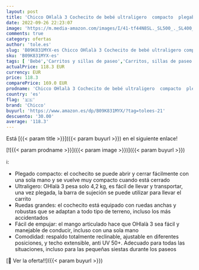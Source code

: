 ```yaml
---
layout: post
title: 'Chicco OHlalà 3 Cochecito de bebé ultraligero  compacto  plegable e inclinable desde el nacimiento hasta 15 kg  con una gran cana  funda de lluvia incluida y Techo extensible  color negro re lux'
date: 2022-09-26 22:23:07
image: 'https://m.media-amazon.com/images/I/41-tf44N8SL._SL500_._SL400_.jpg'
comments: true
category: ofertas
author: 'tole.es'
slug: 'B09K831MYX-es Chicco OHlalà 3 Cochecito de bebé ultraligero compacto...'
sku: 'B09K831MYX-es'
tags: [ 'Bebé','Carritos y sillas de paseo','Carritos, sillas de paseo y accesorios','Sillas de paseo','bebé','chicco','🇪🇸', ]
actualPrice: 118.3 EUR
currency: EUR
price: 118.3
comparePrice: 169.0 EUR
prodname: 'Chicco OHlalà 3 Cochecito de bebé ultraligero  compacto  plegable e inclinable desde el nacimiento hasta 15 kg  con una gran cana  funda de lluvia incluida y Techo extensible  color negro re lux'
country: 'es'
flag: '🇪🇸'
brand: 'Chicco'
buyurl: 'https://www.amazon.es/dp/B09K831MYX/?tag=tolees-21'
descuento: '30.00'
average: '118.3'
---
```


Está [{{< param title >}}]({{< param buyurl >}}) en el siguiente enlace!

[![{{< param prodname >}}]({{< param image >}})]({{< param buyurl >}})

ℹ️:

- Plegado compacto: el cochecito se puede abrir y cerrar fácilmente con una sola mano y se vuelve muy compacto cuando está cerrado
- Ultraligero: OHlalà 3 pesa solo 4,2 kg, es fácil de llevar y transportar, una vez plegada, la barra de sujeción se puede utilizar para llevar el carrito
- Ruedas grandes: el cochecito está equipado con ruedas anchas y robustas que se adaptan a todo tipo de terreno, incluso los más accidentados
- Fácil de empujar: el mango articulado hace que OHlalà 3 sea fácil y manejable de conducir, incluso con una sola mano
- Comodidad: respaldo totalmente reclinable, ajustable en diferentes posiciones, y techo extensible, anti UV 50+. Adecuado para todas las situaciones, incluso para las pequeñas siestas durante los paseos

[🛒 Ver la oferta!!]({{< param buyurl >}})
